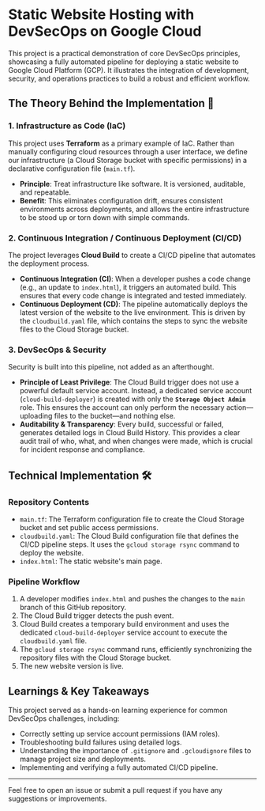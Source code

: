 # Static Website Hosting with DevSecOps on Google Cloud

This project is a practical demonstration of core DevSecOps principles, showcasing a fully automated pipeline for deploying a static website to Google Cloud Platform (GCP). It illustrates the integration of development, security, and operations practices to build a robust and efficient workflow.

## The Theory Behind the Implementation 🧠

### 1. Infrastructure as Code (IaC)

This project uses **Terraform** as a primary example of IaC. Rather than manually configuring cloud resources through a user interface, we define our infrastructure (a Cloud Storage bucket with specific permissions) in a declarative configuration file (`main.tf`).

* **Principle**: Treat infrastructure like software. It is versioned, auditable, and repeatable.
* **Benefit**: This eliminates configuration drift, ensures consistent environments across deployments, and allows the entire infrastructure to be stood up or torn down with simple commands.

### 2. Continuous Integration / Continuous Deployment (CI/CD)

The project leverages **Cloud Build** to create a CI/CD pipeline that automates the deployment process.

* **Continuous Integration (CI)**: When a developer pushes a code change (e.g., an update to `index.html`), it triggers an automated build. This ensures that every code change is integrated and tested immediately.
* **Continuous Deployment (CD)**: The pipeline automatically deploys the latest version of the website to the live environment. This is driven by the `cloudbuild.yaml` file, which contains the steps to sync the website files to the Cloud Storage bucket.

### 3. DevSecOps & Security

Security is built into this pipeline, not added as an afterthought.

* **Principle of Least Privilege**: The Cloud Build trigger does not use a powerful default service account. Instead, a dedicated service account (`cloud-build-deployer`) is created with only the **`Storage Object Admin`** role. This ensures the account can only perform the necessary action—uploading files to the bucket—and nothing else.
* **Auditability & Transparency**: Every build, successful or failed, generates detailed logs in Cloud Build History. This provides a clear audit trail of who, what, and when changes were made, which is crucial for incident response and compliance.

## Technical Implementation 🛠️

### Repository Contents

* `main.tf`: The Terraform configuration file to create the Cloud Storage bucket and set public access permissions.
* `cloudbuild.yaml`: The Cloud Build configuration file that defines the CI/CD pipeline steps. It uses the `gcloud storage rsync` command to deploy the website.
* `index.html`: The static website's main page.

### Pipeline Workflow

1.  A developer modifies `index.html` and pushes the changes to the `main` branch of this GitHub repository.
2.  The Cloud Build trigger detects the push event.
3.  Cloud Build creates a temporary build environment and uses the dedicated `cloud-build-deployer` service account to execute the `cloudbuild.yaml` file.
4.  The `gcloud storage rsync` command runs, efficiently synchronizing the repository files with the Cloud Storage bucket.
5.  The new website version is live.

## Learnings & Key Takeaways

This project served as a hands-on learning experience for common DevSecOps challenges, including:

* Correctly setting up service account permissions (IAM roles).
* Troubleshooting build failures using detailed logs.
* Understanding the importance of `.gitignore` and `.gcloudignore` files to manage project size and deployments.
* Implementing and verifying a fully automated CI/CD pipeline.

---

Feel free to open an issue or submit a pull request if you have any suggestions or improvements.
